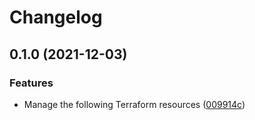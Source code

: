 # Changelog

## 0.1.0 (2021-12-03)


### Features

* Manage the following Terraform resources ([009914c](https://www.github.com/dhoppeIT/terraform-tfe-team/commit/009914c82ae768b020da233805f2c4b3ee514e60))
